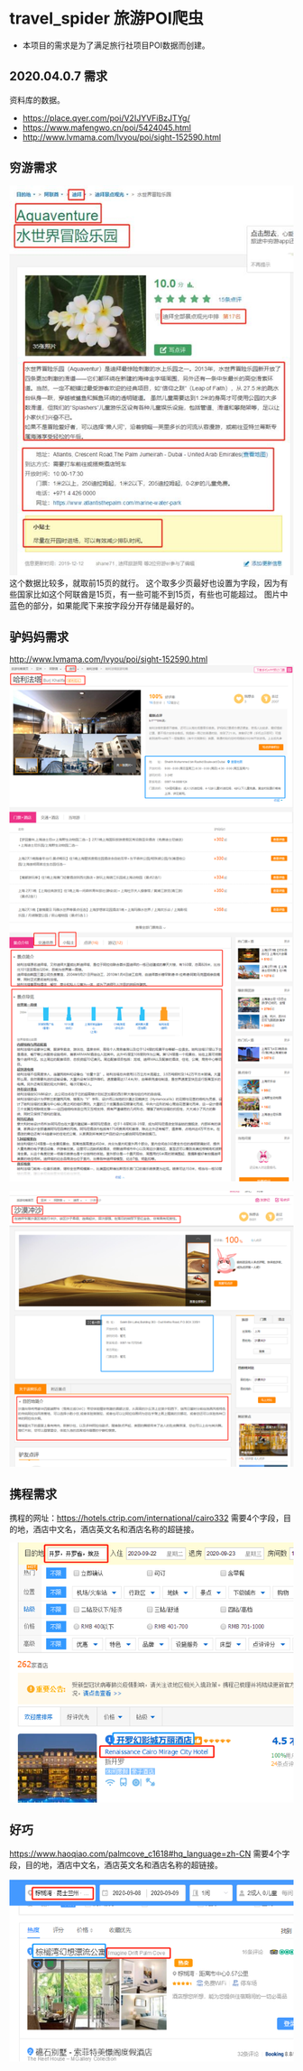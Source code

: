 # travel_spider 旅游POI爬虫
* 本项目的需求是为了满足旅行社项目POI数据而创建。
## 2020.04.0.7 需求

资料库的数据。
* https://place.qyer.com/poi/V2IJYVFiBzJTYg/
* https://www.mafengwo.cn/poi/5424045.html
* http://www.lvmama.com/lvyou/poi/sight-152590.html


## 穷游需求
![avatar](resources/pictures/穷游需求.jpg)
这个数据比较多，就取前15页的就行。 这个取多少页最好也设置为字段，因为有些国家比如这个阿联酋是15页，有一些可能不到15页，有些也可能超过。
图片中蓝色的部分，如果能爬下来按字段分开存储是最好的。

## 驴妈妈需求
 http://www.lvmama.com/lvyou/poi/sight-152590.html
![avatar](resources/pictures/驴妈妈.png)

![avatar](resources/pictures/驴妈妈2.png)

## 携程需求

携程的网址：https://hotels.ctrip.com/international/cairo332
需要4个字段，目的地，酒店中文名，酒店英文名和酒店名称的超链接。

![avatar](resources/pictures/携程.png)

## 好巧
https://www.haoqiao.com/palmcove_c1618#hq_language=zh-CN
需要4个字段，目的地，酒店中文名，酒店英文名和酒店名称的超链接。

![avatar](resources/pictures/好巧.png)